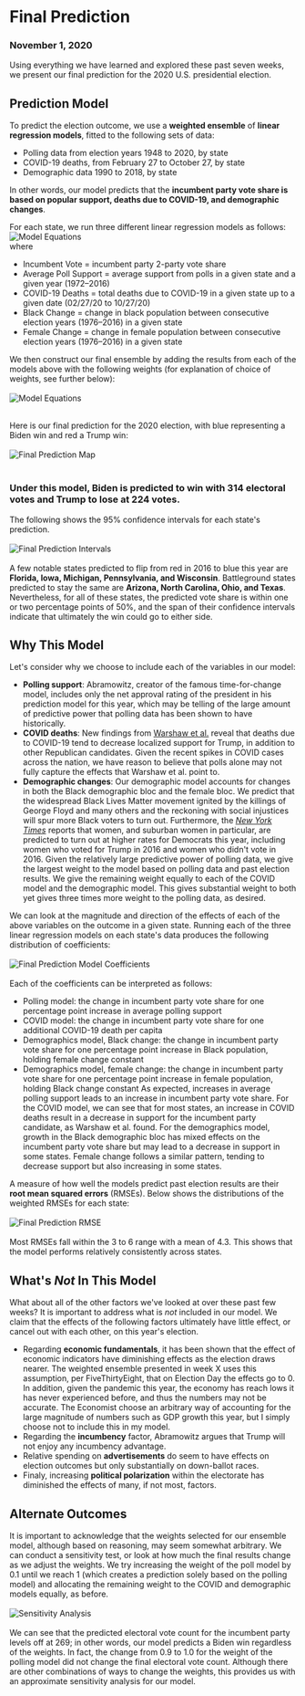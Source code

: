 # Final Prediction
### November 1, 2020

Using everything we have learned and explored these past seven weeks, we present our final prediction for the 2020 U.S. presidential election.

## Prediction Model

To predict the election outcome, we use a **weighted ensemble** of **linear regression models**, fitted to the following sets of data:
* Polling data from election years 1948 to 2020, by state
* COVID-19 deaths, from February 27 to October 27, by state
* Demographic data 1990 to 2018, by state

In other words, our model predicts that the **incumbent party vote share is based on popular support, deaths due to COVID-19, and demographic changes**.

For each state, we run three different linear regression models as follows:
</br>
![Model Equations](../figures/model_eqs.png)
</br>
where
* Incumbent Vote = incumbent party 2-party vote share
* Average Poll Support = average support from polls in a given state and a given year (1972–2016)
* COVID-19 Deaths = total deaths due to COVID-19 in a given state up to a given date (02/27/20 to 10/27/20)
* Black Change = change in black population between consecutive election years (1976–2016) in a given state
* Female Change = change in female population between consecutive election years (1976–2016) in a given state

We then construct our final ensemble by adding the results from each of the models above with the following weights (for explanation of choice of weights, see further below):
</br>
</br>
![Model Equations](../figures/model_eq.png)
</br>
</br>

Here is our final prediction for the 2020 election, with blue representing a Biden win and red a Trump win:
</br>
</br>
![Final Prediction Map](../figures/final_pred_map.png)
</br>
</br>
### Under this model, Biden is predicted to win with 314 electoral votes and Trump to lose at 224 votes.

The following shows the 95% confidence intervals for each state's prediction.
</br>
</br>
![Final Prediction Intervals](../figures/final_pred_state.png)
</br>
</br>
A few notable states predicted to flip from red in 2016 to blue this year are **Florida, Iowa, Michigan, Pennsylvania, and Wisconsin**. Battleground states predicted to stay the same are **Arizona, North Carolina, Ohio, and Texas**. Nevertheless, for all of these states, the predicted vote share is within one or two percentage points of 50%, and the span of their confidence intervals indicate that ultimately the win could go to either side.

## Why This Model
Let's consider why we choose to include each of the variables in our model:
* **Polling support**: Abramowitz, creator of the famous time-for-change model, includes only the net approval rating of the president in his prediction model for this year, which may be telling of the large amount of predictive power that polling data has been shown to have historically.
* **COVID deaths**: New findings from [Warshaw et al.](https://advances.sciencemag.org/content/6/44/eabd8564) reveal that deaths due to COVID-19 tend to decrease localized support for Trump, in addition to other Republican candidates. Given the recent spikes in COVID cases across the nation, we have reason to believe that polls alone may not fully capture the effects that Warshaw et al. point to.
* **Demographic changes**: Our demographic model accounts for changes in both the Black demographic bloc and the female bloc. We predict that the widespread Black Lives Matter movement ignited by the killings of George Floyd and many others and the reckoning with social injustices will spur more Black voters to turn out. Furthermore, the [*New York Times*](https://www.nytimes.com/2020/10/26/podcasts/the-daily/suburban-women-trump-biden-election.html) reports that women, and suburban women in particular, are predicted to turn out at higher rates for Democrats this year, including women who voted for Trump in 2016 and women who didn't vote in 2016.
Given the relatively large predictive power of polling data, we give the largest weight to the model based on polling data and past election results. We give the remaining weight equally to each of the COVID model and the demographic model. This gives substantial weight to both yet gives three times more weight to the polling data, as desired.

We can look at the magnitude and direction of the effects of each of the above variables on the outcome in a given state. Running each of the three linear regression models on each state's data produces the following distribution of coefficients:
</br>
</br>
![Final Prediction Model Coefficients](../figures/final_pred_coef.png)
</br>
</br>
Each of the coefficients can be interpreted as follows:
* Polling model: the change in incumbent party vote share for one percentage point increase in average polling support
* COVID model: the change in incumbent party vote share for one additional COVID-19 death per capita
* Demographics model, Black change: the change in incumbent party vote share for one percentage point increase in Black population, holding female change constant
* Demographics model, female change: the change in incumbent party vote share for one percentage point increase in female population, holding Black change constant
As expected, increases in average polling support leads to an increase in incumbent party vote share. For the COVID model, we can see that for most states, an increase in COVID deaths result in a decrease in support for the incumbent party candidate, as Warshaw et al. found. For the demographics model, growth in the Black demographic bloc has mixed effects on the incumbent party vote share but may lead to a decrease in support in some states. Female change follows a similar pattern, tending to decrease support but also increasing in some states. 

A measure of how well the models predict past election results are their **root mean squared errors** (RMSEs). Below shows the distributions of the weighted RMSEs for each state:
</br>
</br>
![Final Prediction RMSE](../figures/final_pred_rmse.png)
</br>
</br>
Most RMSEs fall within the 3 to 6 range with a mean of 4.3. This shows that the model performs relatively consistently across states.

## What's *Not* In This Model
What about all of the other factors we've looked at over these past few weeks? It is important to address what is *not* included in our model. We claim that the effects of the following factors ultimately have little effect, or cancel out with each other, on this year's election.
* Regarding **economic fundamentals**, it has been shown that the effect of economic indicators have diminishing effects as the election draws nearer. The weighted ensemble presented in week X uses this assumption, per FiveThirtyEight, that on Election Day the effects go to 0. In addition, given the pandemic this year, the economy has reach lows it has never experienced before, and thus the numbers may not be accurate. The Economist choose an arbitrary way of accounting for the large magnitude of numbers such as GDP growth this year, but I simply choose not to include this in my model.
* Regarding the **incumbency** factor, Abramowitz argues that Trump will not enjoy any incumbency advantage.
* Relative spending on **advertisements** do seem to have effects on election outcomes but only substantially on down-ballot races.
* Finaly, increasing **political polarization** within the electorate has diminished the effects of many, if not most, factors.

## Alternate Outcomes

It is important to acknowledge that the weights selected for our ensemble model, although based on reasoning, may seem somewhat arbitrary. We can conduct a sensitivity test, or look at how much the final results change as we adjust the weights. We try increasing the weight of the poll model by 0.1 until we reach 1 (which creates a prediction solely based on the polling model) and allocating the remaining weight to the COVID and demographic models equally, as before.
</br>
</br>
![Sensitivity Analysis](../figures/sensitivity1.png)
</br>
</br>
We can see that the predicted electoral vote count for the incumbent party levels off at 269; in other words, our model predicts a Biden win regardless of the weights. In fact, the change from 0.9 to 1.0 for the weight of the polling model did not change the final electoral vote count. Although there are other combinations of ways to change the weights, this provides us with an approximate sensitivity analysis for our model.
